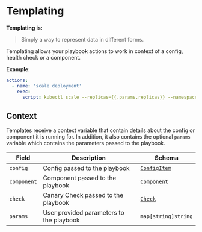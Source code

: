 # Templating

**Templating is:**

> Simply a way to represent data in different forms.

Templating allows your playbook actions to work in context of a config, health check or a component.

**Example**:

```YAML
actions:
  - name: 'scale deployment'
    exec:
      script: kubectl scale --replicas={{.params.replicas}} --namespace={{.config.tags.namespace}} deployment {{.config.name}}
```

## Context

Templates receive a context variable that contain details about the config or component it is running for. In addition, it also contains the optional `params` variable which contains the parameters passed to the playbook.

| Field       | Description                              | Schema                                       |
| ----------- | ---------------------------------------- | -------------------------------------------- |
| `config`    | Config passed to the playbook            | [`ConfigItem`](../references/config_item.md) |
| `component` | Component passed to the playbook         | [`Component`](../references/component.md)    |
| `check`     | Canary Check passed to the playbook      | [`Check`](../references/check.md)            |
| `params`    | User provided parameters to the playbook | `map[string]string`                          |
